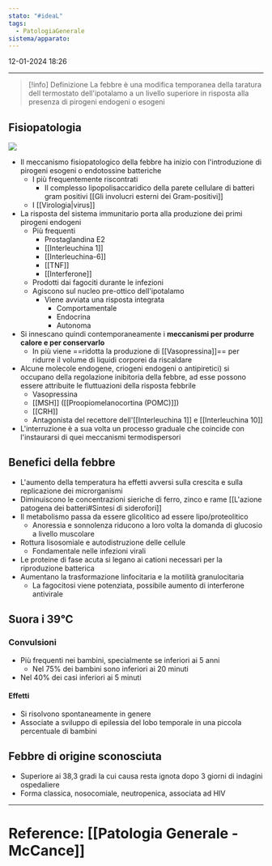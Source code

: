 ```yaml
---
stato: "#ideaL"
tags:
  - PatologiaGenerale
sistema/apparato:
---
```

12-01-2024 18:26

--- 

>[!info] Definizione
> La febbre è una modifica temporanea della taratura dell termostato dell'ipotalamo a un livello superiore in risposta alla presenza di pirogeni endogeni o esogeni


## Fisiopatologia

![](https://i.imgur.com/N3oEo6F.png)

- Il meccanismo fisiopatologico della febbre ha inizio con l'introduzione di pirogeni esogeni o endotossine batteriche
	- I più frequentemente riscontrati 
		- Il complesso lipopolisaccaridico della parete cellulare di batteri gram positivi [[Gli involucri esterni dei Gram-positivi]]
	- I [[Virologia|virus]]
- La risposta del sistema immunitario porta alla produzione dei primi pirogeni endogeni
	- Più frequenti
		- Prostaglandina E2
		- [[Interleuchina 1]]
		- [[Interleuchina-6]]
		- [[TNF]]
		- [[Interferone]]
	- Prodotti dai fagociti durante le infezioni
	- Agiscono sul nucleo pre-ottico dell'ipotalamo
		- Viene avviata una risposta integrata
			- Comportamentale
			- Endocrina
			- Autonoma
- Si innescano quindi contemporaneamente i **meccanismi per produrre calore e per conservarlo**
	- In più viene ==ridotta la produzione di [[Vasopressina]]== per ridurre il volume di liquidi corporei da riscaldare
- Alcune molecole endogene, criogeni endogeni o antipiretici) si occupano della regolazione inibitoria della febbre, ad esse possono essere attribuite le fluttuazioni della risposta febbrile
	- Vasopressina
	- [[MSH]] ([[Proopiomelanocortina (POMC)]])
	- [[CRH]] 
	- Antagonista del recettore dell'[[Interleuchina 1]] e [[Interleuchina 10]]
- L'interruzione è a sua volta un processo graduale che coincide con l'instaurarsi di quei meccanismi termodispersori 

## Benefici della febbre
- L'aumento della temperatura ha effetti avversi sulla crescita e sulla replicazione dei microrganismi
- Diminuiscono le concentrazioni sieriche di ferro, zinco e rame [[L'azione patogena dei batteri#Sintesi di siderofori]]
- Il metabolismo passa da essere glicolitico ad essere lipo/proteolitico
	- Anoressia e sonnolenza riducono a loro volta la domanda di glucosio a livello muscolare
- Rottura lisosomiale e autodistruzione delle cellule
	- Fondamentale nelle infezioni virali 
- Le proteine di fase acuta si legano ai cationi necessari per la riproduzione batterica
- Aumentano la trasformazione linfocitaria e la motilità granulocitaria
	- La fagocitosi viene potenziata, possibile aumento di interferone antivirale


## Suora i 39°C
### Convulsioni
- Più frequenti nei bambini, specialmente se inferiori ai 5 anni
	- Nel 75% dei bambini sono inferiori ai 20 minuti
- Nel 40% dei casi inferiori ai 5 minuti
#### Effetti
- Si risolvono spontaneamente in genere
- Associate a sviluppo di epilessia del lobo temporale in una piccola percentuale di bambini
## Febbre di origine sconosciuta
- Superiore ai 38,3 gradi la cui causa resta ignota dopo 3 giorni di indagini ospedaliere
- Forma classica, nosocomiale, neutropenica, associata ad HIV









--- 
# Reference: [[Patologia Generale - McCance]]